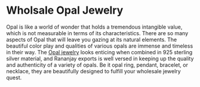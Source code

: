 #  Wholsale Opal Jewelry
Opal is like a world of wonder that holds a tremendous intangible value, which is not measurable in terms of its characteristics. There are so many aspects of Opal that will leave you gazing at its natural elements. The beautiful color play and qualities of various opals are immense and timeless in their way. The <a href="https://www.rananjayexports.com/gemstones/opal">Opal jewelry</a>  looks enticing when combined in 925 sterling silver material, and Rananjay exports is well versed in keeping up the quality and authenticity of a variety of opals. Be it opal ring, pendant, bracelet, or necklace, they are beautifully designed to fulfill your wholesale jewelry quest.
